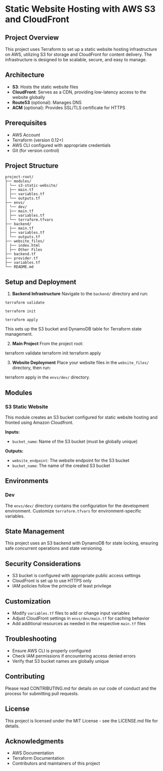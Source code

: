 # Static Website Hosting with AWS S3 and CloudFront

## Project Overview

This project uses Terraform to set up a static website hosting infrastructure on AWS, utilizing S3 for storage and CloudFront for content delivery. The infrastructure is designed to be scalable, secure, and easy to manage.

## Architecture

- **S3**: Hosts the static website files
- **CloudFront**: Serves as a CDN, providing low-latency access to the website globally
- **Route53** (optional): Manages DNS
- **ACM** (optional): Provides SSL/TLS certificate for HTTPS

## Prerequisites

- AWS Account
- Terraform (version 0.12+)
- AWS CLI configured with appropriate credentials
- Git (for version control)

## Project Structure
```
project-root/
├── modules/
│ └── s3-static-website/
│ ├── main.tf
│ ├── variables.tf
│ └── outputs.tf
├── envs/
│ └── dev/
│ ├── main.tf
│ ├── variables.tf
│ └── terraform.tfvars
├── backend/
│ ├── main.tf
│ ├── variables.tf
│ └── outputs.tf
├── website_files/
│ ├── index.html
│ ├── Other Files
├── backend.tf
├── provider.tf
├── variables.tf
└── README.md
```


## Setup and Deployment

1. **Backend Infrastructure**
   Navigate to the `backend/` directory and run:

```
terraform validate
```
```
terraform init
```
```
terraform apply
```

This sets up the S3 bucket and DynamoDB table for Terraform state management.

2. **Main Project**
From the project root:

terraform validate
terraform init
terraform apply

3. **Website Deployment**
Place your website files in the `website_files/` directory, then run:


terraform apply in the `envs/dev/` directory.

## Modules

### S3 Static Website

This module creates an S3 bucket configured for static website hosting and fronted using Amazon Cloudfront.

**Inputs:**
- `bucket_name`: Name of the S3 bucket (must be globally unique)

**Outputs:**
- `website_endpoint`: The website endpoint for the S3 bucket
- `bucket_name`: The name of the created S3 bucket

## Environments

### Dev

The `envs/dev/` directory contains the configuration for the development environment. Customize `terraform.tfvars` for environment-specific variables.

## State Management

This project uses an S3 backend with DynamoDB for state locking, ensuring safe concurrent operations and state versioning.

## Security Considerations

- S3 bucket is configured with appropriate public access settings
- CloudFront is set up to use HTTPS only
- IAM policies follow the principle of least privilege

## Customization

- Modify `variables.tf` files to add or change input variables
- Adjust CloudFront settings in `envs/dev/main.tf` for caching behavior
- Add additional resources as needed in the respective `main.tf` files

## Troubleshooting

- Ensure AWS CLI is properly configured
- Check IAM permissions if encountering access denied errors
- Verify that S3 bucket names are globally unique

## Contributing

Please read CONTRIBUTING.md for details on our code of conduct and the process for submitting pull requests.

## License

This project is licensed under the MIT License - see the LICENSE.md file for details.

## Acknowledgments

- AWS Documentation
- Terraform Documentation
- Contributors and maintainers of this project
